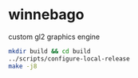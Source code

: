 # winnebago
custom gl2 graphics engine

```bash
mkdir build && cd build
../scripts/configure-local-release
make -j8
```
